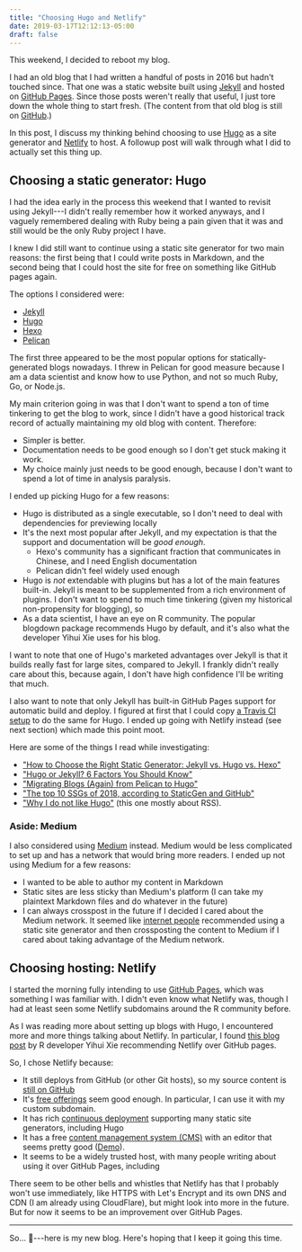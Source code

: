 ```yaml
---
title: "Choosing Hugo and Netlify"
date: 2019-03-17T12:12:13-05:00
draft: false
---
```


This weekend, I decided to reboot my blog.

I had an old blog that I had written a handful of posts in 2016 but hadn't touched since. That one was a static website built using [Jekyll](https://jekyllrb.com/) and hosted on [GitHub Pages](https://pages.github.com/). Since those posts weren't really that useful, I just tore down the whole thing to start fresh. (The content from that old blog is still on [GitHub](https://github.com/jayqi/blog.jayqi.com-old).)

In this post, I discuss my thinking behind choosing to use [Hugo](https://gohugo.io/) as a site generator and [Netlify](https://netlify.com) to host. A followup post will walk through what I did to actually set this thing up.

## Choosing a static generator: Hugo

I had the idea early in the process this weekend that I wanted to revisit using Jekyll---I didn't really remember how it worked anyways, and I vaguely remembered dealing with Ruby being a pain given that it was and still would be the only Ruby project I have.

I knew I did still want to continue using a static site generator for two main reasons: the first being that I could write posts in Markdown, and the second being that I could host the site for free on something like GitHub pages again.

The options I considered were:

- [Jekyll](https://jekyllrb.com/)
- [Hugo](https://gohugo.io/)
- [Hexo](https://hexo.io/)
- [Pelican](https://docs.getpelican.com/en/stable/)

The first three appeared to be the most popular options for statically-generated blogs nowadays. I threw in Pelican for good measure because I am a data scientist and know how to use Python, and not so much Ruby, Go, or Node.js.

My main criterion going in was that I don't want to spend a ton of time tinkering to get the blog to work, since I didn't have a good historical track record of actually maintaining my old blog with content. Therefore:

- Simpler is better.
- Documentation needs to be good enough so I don't get stuck making it work.
- My choice mainly just needs to be good enough, because I don't want to spend a lot of time in analysis paralysis.

I ended up picking Hugo for a few reasons:

- Hugo is distributed as a single executable, so I don't need to deal with dependencies for previewing locally
- It's the next most popular after Jekyll, and my expectation is that the support and documentation will be _good enough_.
    - Hexo's community has a significant fraction that communicates in Chinese, and I need English documentation
    - Pelican didn't feel widely used enough
- Hugo is _not_ extendable with plugins but has a lot of the main features built-in. Jekyll is meant to be supplemented from a rich environment of plugins. I don't want to spend to much time tinkering (given my historical non-propensity for blogging), so
- As a data scientist, I have an eye on R community. The popular blogdown package recommends Hugo by default, and it's also what the developer Yihui Xie uses for his blog.

I want to note that one of Hugo's marketed advantages over Jekyll is that it builds really fast for large sites, compared to Jekyll. I frankly didn't really care about this, because again, I don't have high confidence I'll be writing that much.

I also want to note that only Jekyll has built-in GitHub Pages support for automatic build and deploy. I figured at first that I could copy [a Travis CI setup](https://axdlog.com/2018/using-hugo-and-travis-ci-to-deploy-blog-to-github-pages-automatically/) to do the same for Hugo. I ended up going with Netlify instead (see next section) which made this point moot.

Here are some of the things I read while investigating:

- ["How to Choose the Right Static Generator: Jekyll vs. Hugo vs. Hexo"](https://www.techiediaries.com/jekyll-hugo-hexo/)
- ["Hugo or Jekyll? 6 Factors You Should Know"](https://forestry.io/blog/hugo-and-jekyll-compared/)
- ["Migrating Blogs (Again) from Pelican to Hugo"](https://arunrocks.com/moving-blogs-pelican-to-hugo/)
- ["The top 10 SSGs of 2018, according to StaticGen and GitHub"](https://www.netlify.com/blog/2018/08/24/the-top-10-ssgs-of-2018-according-to-staticgen-and-github/)
- ["Why I do not like Hugo"](https://flameeyes.blog/2017/07/12/why-i-do-not-like-hugo/) (this one mostly about RSS).

### Aside: Medium

I also considered using [Medium](https://medium.com/) instead. Medium would be less complicated to set up and has a network that would bring more readers. I ended up not using Medium for a few reasons:

- I wanted to be able to author my content in Markdown
- Static sites are less sticky than Medium's platform (I can take my plaintext Markdown files and do whatever in the future)
- I can always crosspost in the future if I decided I cared about the Medium network. It seemed like [internet people](https://news.ycombinator.com/item?id=13325546) recommended using a static site generator and then crossposting the content to Medium if I cared about taking advantage of the Medium network.


## Choosing hosting: Netlify

I started the morning fully intending to use [GitHub Pages](https://pages.github.com/), which was something I was familiar with. I didn't even know what Netlify was, though I had at least seen some Netlify subdomains around the R community before.

As I was reading more about setting up blogs with Hugo, I encountered more and more things talking about Netlify. In particular, I found [this blog post](https://yihui.name/en/2017/06/netlify-instead-of-github-pages/) by R developer Yihui Xie recommending Netlify over GitHub pages.

So, I chose Netlify because:

- It still deploys from GitHub (or other Git hosts), so my source content is [still on GitHub](https://github.com/jayqi/blog.jayqi.com/)
- It's [free offerings](https://www.netlify.com/pricing/) seem good enough. In particular, I can use it with my custom subdomain.
- It has rich [continuous deployment](https://www.netlify.com/docs/continuous-deployment/) supporting many static site generators, including Hugo
- It has a free [content management system (CMS)](https://www.netlifycms.org/)  with an editor that seems pretty good ([Demo](https://cms-demo.netlify.com/#/collections/posts)).
- It seems to be a widely trusted host, with many people writing about using it over GitHub Pages, including

There seem to be other bells and whistles that Netlify has that I probably won't use immediately, like HTTPS with Let's Encrypt and its own DNS and CDN (I am already using CloudFlare), but might look into more in the future. But for now it seems to be an improvement over GitHub Pages.

---

So... :tada:---here is my new blog. Here's hoping that I keep it going this time. 
